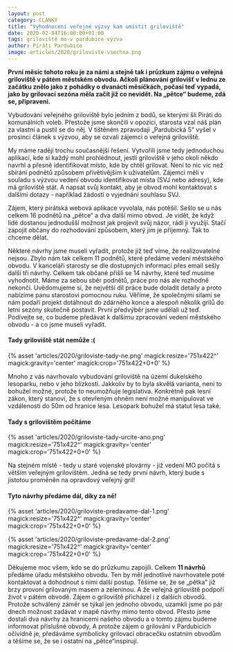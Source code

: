 ```yaml
---
layout: post
category: CLANKY
title: "Vyhodnocení veřejné výzvy kam umístit griloviště"
date: 2020-02-04T16:00:00+01:00
tags: griloviště mo-v pardubice výzva
author: Piráti Pardubice
image: articles/2020/griloviste-vsechna.png
---
```


**První měsíc tohoto roku je za námi a stejně tak i  průzkum zájmu o veřejná
griloviště v pátém městském obvodu. Ačkoli plánování grilovišť v lednu ze
začátku znělo jako z pohádky o dvanácti měsíčkách, počasí teď vypadá, jako by
grilovací sezóna měla začít již co nevidět. Na „pětce“ budeme, zdá se,
připraveni.**

Vybudování veřejného griloviště bylo jedním z bodů, se kterými šli Piráti do
komunálních voleb. Přestože jsme skončili v opozici, starosta vzal náš plán za
vlastní a pustil se do něj. V tištěném zpravodaji „Pardubická 5“ vyšel v
prosinci článek s výzvou, aby se ozvali zájemci o veřejná griloviště.

My máme raději trochu současnější řešení. Vytvořili jsme tedy jednoduchou
aplikaci, kde si každý mohl prohlédnout, jestli griloviště v jeho okolí někdo
navrhl a přesně identifikovat místo, kde by chtěl grilovat. Není to nic víc než
sbírání podnětů způsobem přívětivějším k uživatelům. Zájemci měli v souladu s
výzvou vedení obvodu identifikovat místa (SVJ nebo adresy), kde má griloviště
stát. A napsat svůj kontakt, aby je obvod mohl kontaktovat s dalšími dotazy -
například žádostí o vyjednání souhlasu SVJ.

Zájem, který pirátská webová aplikace vyvolala, nás potěšil. Sešlo se u nás
celkem 16 podnětů na „pětce“ a dva další mimo obvod. Je vidět, že když lidé
dostanou jednodušší možnost jak projevit svůj názor, rádi ji využijí. Stačí
zapojit občany do rozhodování způsobem, který jim je příjemný. Tak to chceme
dělat.

Některé návrhy jsme museli vyřadit, protože již teď víme, že realizovatelné
nejsou. Zbylo nám tak celkem 11 podnětů, které předáme vedení městského obvodu.
V kanceláři starosty se dle dostupných informací přes email sešly další tři
návrhy. Celkem tak občané přišli se 14 návrhy, které teď musíme vyhodnotit. Máme
za sebou sběr podnětů, práce pro nás ale rozhodně nekončí. Uvědomujeme si, že
největší díl práce bude doladit detaily a proto nabízíme panu starostovi
pomocnou ruku. Věříme, že společnými silami se nám podaří projekt dotáhnout do
zdárného konce a alespoň několik grilů do letní sezóny skutečně postavit. První
předvýběr jsme udělali už teď. Podívejte se, co budeme předávat k dalšímu
zpracování vedení městského obvodu - a co jsme museli vyřadit.

#### Tady griloviště stát nemůže :(

{% asset 'articles/2020/griloviste-tady-ne.png' magick:resize='751x422^' magick:gravity='center' magick:crop='751x422+0+0' %}

Mnoho z vás navrhovalo vybudování griloviště na území
dukelského lesoparku, nebo v jeho blízkosti. Jakkoliv by to byla skvělá
varianta, není to bohužel možné, protože to neumožňuje legislativa. Konkrétně
pak lesní zákon, který stanoví, že s otevřeným ohněm není možné manipulovat ve
vzdálenosti do 50m od hranice lesa. Lesopark bohužel má statut lesa také.

#### Tady s grilovištěm počítáme

{% asset 'articles/2020/griloviste-tady-urcite-ano.png' magick:resize='751x422^' magick:gravity='center' magick:crop='751x422+0+0' %}

Na stejném místě - tedy u staré vojenské plovárny - již vedení MO počítá s
větším veřejným grilovištěm. Jedná se tedy první návrh, který bude s jistotou
proměněn na opravdový veřejný gril!


#### Tyto návrhy předáme dál, díky za ně!

{% asset 'articles/2020/griloviste-predavame-dal-1.png' magick:resize='751x422^' magick:gravity='center' magick:crop='751x422+0+0' %}

{% asset 'articles/2020/griloviste-predavame-dal-2.png' magick:resize='751x422^' magick:gravity='center' magick:crop='751x422+0+0' %}

Děkujeme moc všem, kdo se do průzkumu zapojili. Celkem **11 návrhů** předáme
úřadu městského obvodu. Ten by měl jednotlivé navrhovatele poté kontaktovat a
dohodnout s nimi další postup. Těšíme se, že se „pětka” již brzy provoní
grilovaným masem a zeleninou. A že veřejná griloviště podpoří život v pátém
obvodě. Zájem o griloviště přicházel i z dalších obvodů. Protože schválený záměr
se týkal jen jednoho obvodu, uzamkli jsme po pár dnech možnost zadávat v mapě
návrhy mimo tento obvod. Přesto jsme dostali dva návrhy za hranicemi našeho
obvodu a o tomto zájmu budeme informovat příslušné obvody, A protože zájem o
grilování v Pardubicích očividně je, předáváme symbolicky grilovací obracečku
ostatním obvodům a těšíme se, že se i ostatní na „pětce“inspirují.
